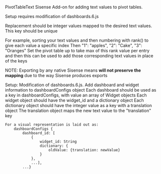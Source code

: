 PivotTableText Sisense Add-on for adding text values to pivot tables.

Setup requires modification of dashboards.6.js

Replacement should be integer values mapped to the desired text values. This key should be unique

For example, sorting your text values and then numbering with rank() to give each value a specific index
Then "1": "apples", "2": "Cake", "3": "Oranges"
Set the pivot table up to take max of this rank value per entry and then this can be used to add those corresponding text values in place of the keys

NOTE: Exporting by any native Sisense means **will not preserve the mapping** due to the way Sisense produces exports

Setup:
	Modification of dashboards.6.js. Add dashboard and widget information to dashboardConfigs object
	Each dashboard should be used as a key in dashboardConfigs, with value an array of Widget objects
	Each widget object should have the widget_id and a dictionary object
	Each dictionary object should have the integer value as a key with a translation object
	The translation object maps the new text value to the "translation" key

	For a visual representation is laid out as:
		dashboardConfigs {
			dashboard_id: [
				{
					widget_id: String
					dictionary: {
						oldValue: {translation: newValue}
					}
				},
				...],
			...}